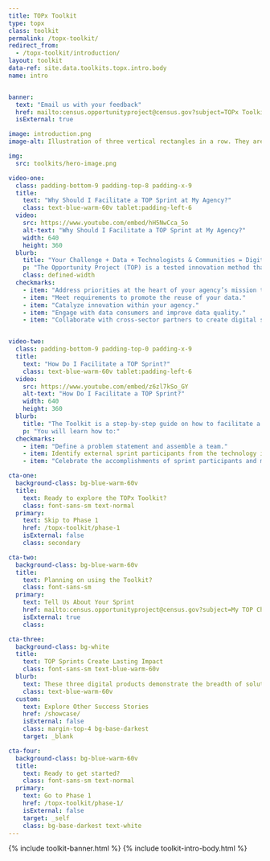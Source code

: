 ```yaml
---
title: TOPx Toolkit
type: topx
class: toolkit
permalink: /topx-toolkit/
redirect_from:
  - /topx-toolkit/introduction/
layout: toolkit
data-ref: site.data.toolkits.topx.intro.body
name: intro


banner:
  text: "Email us with your feedback"
  href: mailto:census.opportunityproject@census.gov?subject=TOPx Toolkit Feedback
  isExternal: true

image: introduction.png
image-alt: Illustration of three vertical rectangles in a row. They are red, yellow, and blue.

img:
  src: toolkits/hero-image.png

video-one:
  class: padding-bottom-9 padding-top-8 padding-x-9
  title:
    text: "Why Should I Facilitate a TOP Sprint at My Agency?"
    class: text-blue-warm-60v tablet:padding-left-6
  video:
    src: https://www.youtube.com/embed/hH5NwCca_5o
    alt-text: "Why Should I Facilitate a TOP Sprint at My Agency?"
    width: 640
    height: 360
  blurb:
    title: "Your Challenge + Data + Technologists & Communities = Digital Products That Solve Real-World Problems"
    p: "The Opportunity Project (TOP) is a tested innovation method that helps federal agencies rapidly and creatively solve problems. The resources in this Toolkit enable you to use the TOP sprint model to:"
    class: defined-width
  checkmarks:
    - item: "Address priorities at the heart of your agency’s mission that require data and innovation."
    - item: "Meet requirements to promote the reuse of your data."
    - item: "Catalyze innovation within your agency."
    - item: "Engage with data consumers and improve data quality."
    - item: "Collaborate with cross-sector partners to create digital solutions."


video-two:
  class: padding-bottom-9 padding-top-0 padding-x-9
  title:
    text: "How Do I Facilitate a TOP Sprint?"
    class: text-blue-warm-60v tablet:padding-left-6
  video:
    src: https://www.youtube.com/embed/z6zl7kSo_GY
    alt-text: "How Do I Facilitate a TOP Sprint?"
    width: 640
    height: 360
  blurb:
    title: "The Toolkit is a step-by-step guide on how to facilitate a TOP sprint."
    p: "You will learn how to:"
  checkmarks:
    - item: "Define a problem statement and assemble a team."
    - item: Identify external sprint participants from the technology industry and more, and then lead the sprint process."
    - item: "Celebrate the accomplishments of sprint participants and measure results."

cta-one:
  background-class: bg-blue-warm-60v
  title:
    text: Ready to explore the TOPx Toolkit?
    class: font-sans-sm text-normal
  primary:
    text: Skip to Phase 1
    href: /topx-toolkit/phase-1
    isExternal: false
    class: secondary

cta-two:
  background-class: bg-blue-warm-60v
  title:
    text: Planning on using the Toolkit?
    class: font-sans-sm
  primary:
    text: Tell Us About Your Sprint
    href: mailto:census.opportunityproject@census.gov?subject=My TOP Challenge
    isExternal: true
    class:

cta-three:
  background-class: bg-white
  title:
    text: TOP Sprints Create Lasting Impact
    class: font-sans-sm text-blue-warm-60v
  blurb:
    text: These three digital products demonstrate the breadth of solutions that noteworthy tech teams from civil society and industry develop during TOP sprints to address national challenges. All still in use, these tools empower meaningful investment using data-driven insights, and helped the federal offices leading the sprint to address mission-critical priorities.
    class: text-blue-warm-60v
  custom:
    text: Explore Other Success Stories
    href: /showcase/
    isExternal: false
    class: margin-top-4 bg-base-darkest
    target: _blank

cta-four:
  background-class: bg-blue-warm-60v
  title:
    text: Ready to get started?
    class: font-sans-sm text-normal
  primary:
    text: Go to Phase 1
    href: /topx-toolkit/phase-1/
    isExternal: false
    target: _self
    class: bg-base-darkest text-white
---
```



{% include toolkit-banner.html %}
{% include toolkit-intro-body.html %}
